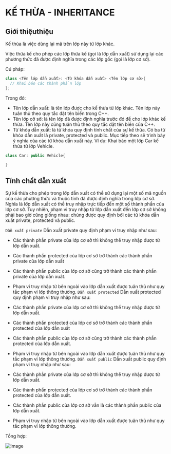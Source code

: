 # KẾ THỪA - INHERITANCE
## Giới thiệuthiệu
Kế thùa là việc dùng lại mã trên lớp này từ lớp khác.

Việc thừa kế cho phép các lớp thừa kế (gọi là lớp dẫn xuất) sử dụng lại các phương thức đã được định nghĩa trong các lớp gốc (gọi là lớp cơ sở). 

Cú pháp:
```cpp
class <Tên lớp dẫn xuất>: <Từ khóa dẫn xuất> <Tên lớp cơ sở>{ 
  // Khai báo các thành phần lớp 
}; 
```
Trong đó:
- Tên lớp dẫn xuất: là tên lớp được cho kế thừa từ lớp khác. Tên lớp này tuân thủ theo quy tắc đặt tên biến trong C++. 
- Tên lớp cở sở: là tên lớp đã được định nghĩa trước đó để cho lớp khác kế thừa. Tên lớp này cũng tuân thủ theo quy tắc đặt tên biến của C++. 
- Từ khóa dẫn xuất: là từ khóa quy định tính chất của sự kế thừa. Có ba từ khóa dẫn xuất là private, protected và public. Mục tiếp theo sẽ trình bày ý nghĩa của các từ khóa dẫn xuất này. 
Ví dụ:
Khai báo một lớp Car kế thừa từ lớp Vehicle.
```cpp
class Car: public Vehicle{

}
```
## Tính chất dẫn xuất
Sự kế thừa cho phép trong lớp dẫn xuất có thể sử dụng lại một số mã nguồn của các phương thức và thuộc tính đã được định nghĩa trong lớp cơ sở. Nghĩa là lớp dẫn xuất có thể truy nhập trực tiếp đến một số thành phần của lớp cơ sở. Tuy nhiên, phạm vi truy nhập từ lớp dẫn xuất đến lớp cơ sở không phải bao giờ cũng giống nhau: chúng được quy định bởi các từ khóa dẫn xuất private, protected và public. 

`Dẫn xuất private`
Dẫn xuất private quy định phạm vi truy nhập như sau: 

- Các thành phần private của lớp cơ sở thì không thể truy nhập được từ lớp dẫn xuất. 
- Các thành phần protected của lớp cơ sở trở thành các thành phần private của lớp dẫn xuất 
- Các thành phần public của lớp cơ sở cũng trở thành các thành phần private của lớp dẫn xuất. 
- Phạm vi truy nhập từ bên ngoài vào lớp dẫn xuất được tuân thủ như quy tắc phạm vi lớp thông thường. 
`Dẫn xuất protected`
Dẫn xuất protected quy định phạm vi truy nhập như sau: 

- Các thành phần private của lớp cơ sở thì không thể truy nhập được từ lớp dẫn xuất. 
- Các thành phần protected của lớp cơ sở trở thành các thành phần protected của lớp dẫn xuất 
- Các thành phần public của lớp cơ sở cũng trở thành các thành phần protected của lớp dẫn xuất. 
- Phạm vi truy nhập từ bên ngoài vào lớp dẫn xuất được tuân thủ như quy tắc phạm vi lớp thông thường. 
`Dẫn xuất public`
Dẫn xuất public quy định phạm vi truy nhập như sau: 

- Các thành phần private của lớp cơ sở thì không thể truy nhập được từ lớp dẫn xuất. 
- Các thành phần protected của lớp cơ sở trở thành các thành phần protected của lớp dẫn xuất. 
- Các thành phần public của lớp cơ sở vẫn là các thành phần public của lớp dẫn xuất. 
- Phạm vi truy nhập từ bên ngoài vào lớp dẫn xuất được tuân thủ như quy tắc phạm vi lớp thông thường.

Tổng hợp:

![image](https://github.com/user-attachments/assets/c75ef660-b541-4d53-8177-f9b3ac74858a)
